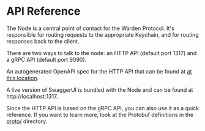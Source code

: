 # API Reference

The Node is a central point of contact for the Warden Protocol. It's
responsible for routing requests to the appropriate Keychain, and for routing
responses back to the client.

There are two ways to talk to the node: an HTTP API (default port 1317) and a
gRPC API (default port 9090).

An autogenerated OpenAPI spec for the HTTP API that can be found at [at this
location](../static/openapi.yml).

A live version of SwaggerUI is bundled with the Node and can be found at
http://localhost:1317.

Since the HTTP API is based on the gRPC API, you can also use it as a quick
reference. If you want to learn more, look at the Protobuf definitions in the
[proto/](../../proto) directory.
